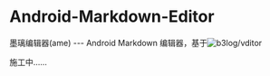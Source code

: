 # Android-Markdown-Editor
墨璃编辑器(ame) --- Android Markdown 编辑器，基于![b3log/vditor](https://github.com/b3log/vditor)

施工中……
